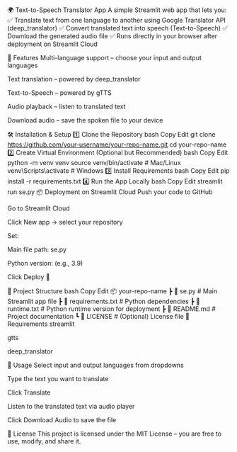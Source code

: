 🌍 Text-to-Speech Translator App
A simple Streamlit web app that lets you:
✅ Translate text from one language to another using Google Translator API (deep_translator)
✅ Convert translated text into speech (Text-to-Speech)
✅ Download the generated audio file
✅ Runs directly in your browser after deployment on Streamlit Cloud

🚀 Features
Multi-language support – choose your input and output languages

Text translation – powered by deep_translator

Text-to-Speech – powered by gTTS

Audio playback – listen to translated text

Download audio – save the spoken file to your device

🛠️ Installation & Setup
1️⃣ Clone the Repository
bash
Copy
Edit
git clone https://github.com/your-username/your-repo-name.git
cd your-repo-name
2️⃣ Create Virtual Environment (Optional but Recommended)
bash
Copy
Edit
python -m venv venv
source venv/bin/activate  # Mac/Linux
venv\Scripts\activate     # Windows
3️⃣ Install Requirements
bash
Copy
Edit
pip install -r requirements.txt
4️⃣ Run the App Locally
bash
Copy
Edit
streamlit run se.py
📦 Deployment on Streamlit Cloud
Push your code to GitHub

Go to Streamlit Cloud

Click New app → select your repository

Set:

Main file path: se.py

Python version: (e.g., 3.9)

Click Deploy 🎉

📂 Project Structure
bash
Copy
Edit
📦 your-repo-name
 ┣ 📜 se.py               # Main Streamlit app file
 ┣ 📜 requirements.txt    # Python dependencies
 ┣ 📜 runtime.txt         # Python runtime version for deployment
 ┣ 📜 README.md           # Project documentation
 ┗ 📜 LICENSE             # (Optional) License file
📝 Requirements
streamlit

gtts

deep_translator

🎯 Usage
Select input and output languages from dropdowns

Type the text you want to translate

Click Translate

Listen to the translated text via audio player

Click Download Audio to save the file

📄 License
This project is licensed under the MIT License – you are free to use, modify, and share it.